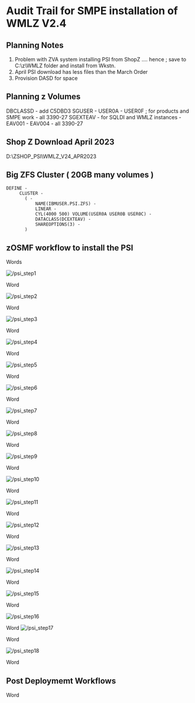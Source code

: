 # Audit Trail for SMPE installation of WMLZ V2.4

## Planning Notes

1. Problem with ZVA system installing PSI from ShopZ .... hence ; save to C:\z\WMLZ folder and install from Wkstn.
2. April PSI download has less files than the March Order
3. Provision DASD for space


## Planning z Volumes

DBCLASSD - add C5DBD3
SGUSER - USER0A - USER0F ; for products and SMPE work - all 3390-27
SGEXTEAV - for SQLDI and WMLZ instances - EAV001 - EAV004 - all 3390-27

## Shop Z Download April 2023

D:\ZSHOP_PSI\WMLZ_V24_APR2023

## Big ZFS Cluster ( 20GB many volumes )

```
DEFINE -                                                
     CLUSTER -                                          
       ( -                                              
           NAME(IBMUSER.PSI.ZFS) -                      
           LINEAR -                                     
           CYL(4000 500) VOLUME(USER0A USER0B USER0C) - 
           DATACLASS(DCEXTEAV) -                        
           SHAREOPTIONS(3) -                            
       )   
```


## zOSMF workflow to install the PSI

Words

![/psi_step1](wmlzimages/psi_step1.JPG)

Word

![/psi_step2](wmlzimages/psi_step2.JPG)

Word

![/psi_step3](wmlzimages/psi_step3.JPG)

Word

![/psi_step4](wmlzimages/psi_step4.JPG)

Word

![/psi_step5](wmlzimages/psi_step5.JPG)

Word

![/psi_step6](wmlzimages/psi_step6.JPG)

Word

![/psi_step7](wmlzimages/psi_step7.JPG)

Word

![/psi_step8](wmlzimages/psi_step8.JPG)

Word

![/psi_step9](wmlzimages/psi_step9.JPG)

Word

![/psi_step10](wmlzimages/psi_step10.JPG)

Word

![/psi_step11](wmlzimages/psi_step11.JPG)

Word

![/psi_step12](wmlzimages/psi_step12.JPG)

Word

![/psi_step13](wmlzimages/psi_step13.JPG)

Word

![/psi_step14](wmlzimages/psi_step14.JPG)

Word

![/psi_step15](wmlzimages/psi_step15.JPG)

Word

![/psi_step16](wmlzimages/psi_step16.JPG)

Word
![/psi_step17](wmlzimages/psi_step17.JPG)

Word

![/psi_step18](wmlzimages/psi_step18.JPG)

Word

## Post Deploymemt Workflows

Word

